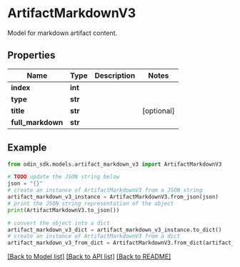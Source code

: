 # ArtifactMarkdownV3

Model for markdown artifact content.

## Properties

Name | Type | Description | Notes
------------ | ------------- | ------------- | -------------
**index** | **int** |  | 
**type** | **str** |  | 
**title** | **str** |  | [optional] 
**full_markdown** | **str** |  | 

## Example

```python
from odin_sdk.models.artifact_markdown_v3 import ArtifactMarkdownV3

# TODO update the JSON string below
json = "{}"
# create an instance of ArtifactMarkdownV3 from a JSON string
artifact_markdown_v3_instance = ArtifactMarkdownV3.from_json(json)
# print the JSON string representation of the object
print(ArtifactMarkdownV3.to_json())

# convert the object into a dict
artifact_markdown_v3_dict = artifact_markdown_v3_instance.to_dict()
# create an instance of ArtifactMarkdownV3 from a dict
artifact_markdown_v3_from_dict = ArtifactMarkdownV3.from_dict(artifact_markdown_v3_dict)
```
[[Back to Model list]](../README.md#documentation-for-models) [[Back to API list]](../README.md#documentation-for-api-endpoints) [[Back to README]](../README.md)


